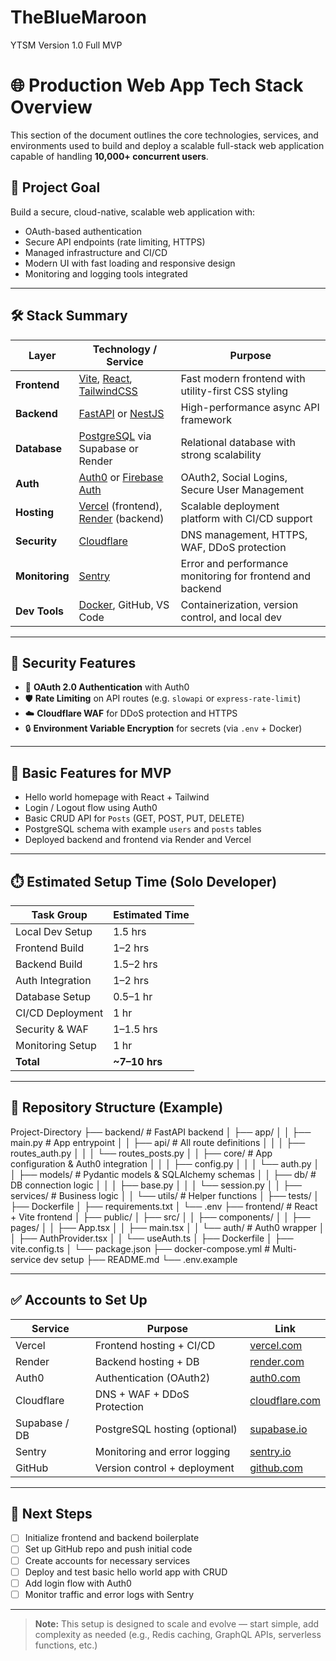 # TheBlueMaroon
YTSM Version 1.0 Full MVP

# 🌐 Production Web App Tech Stack Overview

This section of the document outlines the core technologies, services, and environments used to build and deploy a scalable full-stack web application capable of handling **10,000+ concurrent users**.

## 🧩 Project Goal

Build a secure, cloud-native, scalable web application with:
- OAuth-based authentication
- Secure API endpoints (rate limiting, HTTPS)
- Managed infrastructure and CI/CD
- Modern UI with fast loading and responsive design
- Monitoring and logging tools integrated

---

## 🛠️ Stack Summary

| Layer          | Technology / Service                              | Purpose                                                   |
|----------------|---------------------------------------------------|-----------------------------------------------------------|
| **Frontend**   | [Vite](https://vitejs.dev/), [React](https://reactjs.org/), [TailwindCSS](https://tailwindcss.com/) | Fast modern frontend with utility-first CSS styling       |
| **Backend**    | [FastAPI](https://fastapi.tiangolo.com/) or [NestJS](https://nestjs.com/) | High-performance async API framework                     |
| **Database**   | [PostgreSQL](https://www.postgresql.org/) via Supabase or Render | Relational database with strong scalability               |
| **Auth**       | [Auth0](https://auth0.com/) or [Firebase Auth](https://firebase.google.com/products/auth) | OAuth2, Social Logins, Secure User Management             |
| **Hosting**    | [Vercel](https://vercel.com/) (frontend), [Render](https://render.com/) (backend) | Scalable deployment platform with CI/CD support           |
| **Security**   | [Cloudflare](https://www.cloudflare.com/)         | DNS management, HTTPS, WAF, DDoS protection               |
| **Monitoring** | [Sentry](https://sentry.io/)                      | Error and performance monitoring for frontend and backend |
| **Dev Tools**  | [Docker](https://www.docker.com/), GitHub, VS Code | Containerization, version control, and local dev          |

---

## 🔐 Security Features

- 🔑 **OAuth 2.0 Authentication** with Auth0
- 🛡️ **Rate Limiting** on API routes (e.g. `slowapi` or `express-rate-limit`)
- ☁️ **Cloudflare WAF** for DDoS protection and HTTPS
- 🔒 **Environment Variable Encryption** for secrets (via `.env` + Docker)

---

## 🧪 Basic Features for MVP

- Hello world homepage with React + Tailwind
- Login / Logout flow using Auth0
- Basic CRUD API for `Posts` (GET, POST, PUT, DELETE)
- PostgreSQL schema with example `users` and `posts` tables
- Deployed backend and frontend via Render and Vercel

---

## ⏱️ Estimated Setup Time (Solo Developer)

| Task Group         | Estimated Time |
|--------------------|----------------|
| Local Dev Setup    | 1.5 hrs        |
| Frontend Build     | 1–2 hrs        |
| Backend Build      | 1.5–2 hrs      |
| Auth Integration   | 1–2 hrs        |
| Database Setup     | 0.5–1 hr       |
| CI/CD Deployment   | 1 hr           |
| Security & WAF     | 1–1.5 hrs      |
| Monitoring Setup   | 1 hr           |
| **Total**          | **~7–10 hrs**  |

---

## 📁 Repository Structure (Example)

Project-Directory
├── backend/                         # FastAPI backend
│   ├── app/
│   │   ├── main.py                  # App entrypoint
│   │   ├── api/                     # All route definitions
│   │   │   ├── routes_auth.py
│   │   │   └── routes_posts.py
│   │   ├── core/                    # App configuration & Auth0 integration
│   │   │   ├── config.py
│   │   │   └── auth.py
│   │   ├── models/                  # Pydantic models & SQLAlchemy schemas
│   │   ├── db/                      # DB connection logic
│   │   │   ├── base.py
│   │   │   └── session.py
│   │   ├── services/                # Business logic
│   │   └── utils/                   # Helper functions
│   ├── tests/
│   ├── Dockerfile
│   ├── requirements.txt
│   └── .env
├── frontend/                        # React + Vite frontend
│   ├── public/
│   ├── src/
│   │   ├── components/
│   │   ├── pages/
│   │   ├── App.tsx
│   │   ├── main.tsx
│   │   └── auth/                    # Auth0 wrapper
│   │       ├── AuthProvider.tsx
│   │       └── useAuth.ts
│   ├── Dockerfile
│   ├── vite.config.ts
│   └── package.json
├── docker-compose.yml              # Multi-service dev setup
├── README.md
└── .env.example

---

## ✅ Accounts to Set Up

| Service        | Purpose                          | Link |
|----------------|----------------------------------|------|
| Vercel         | Frontend hosting + CI/CD         | [vercel.com](https://vercel.com/) |
| Render         | Backend hosting + DB             | [render.com](https://render.com/) |
| Auth0          | Authentication (OAuth2)          | [auth0.com](https://auth0.com/) |
| Cloudflare     | DNS + WAF + DDoS Protection       | [cloudflare.com](https://cloudflare.com/) |
| Supabase / DB  | PostgreSQL hosting (optional)    | [supabase.io](https://supabase.io/) |
| Sentry         | Monitoring and error logging     | [sentry.io](https://sentry.io/) |
| GitHub         | Version control + deployment     | [github.com](https://github.com/) |

---

## 🚀 Next Steps

- [ ] Initialize frontend and backend boilerplate
- [ ] Set up GitHub repo and push initial code
- [ ] Create accounts for necessary services
- [ ] Deploy and test basic hello world app with CRUD
- [ ] Add login flow with Auth0
- [ ] Monitor traffic and error logs with Sentry

---

> **Note:** This setup is designed to scale and evolve — start simple, add complexity as needed (e.g., Redis caching, GraphQL APIs, serverless functions, etc.)

